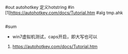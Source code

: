 #out
autohotkey 定义hotstring
#in
[1]https://autohotkey.com/docs/Tutorial.htm
#alg
tmp.ahk
```
```
#sum
- win7虚拟机测试，caps开启，即大写也可以
1. https://autohotkey.com/docs/Tutorial.htm
